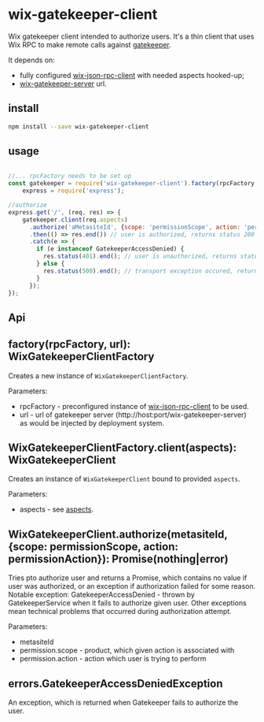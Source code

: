 # wix-gatekeeper-client

Wix gatekeeper client intended to authorize users. It's a thin client that uses Wix RPC to make remote calls against [gatekeeper](https://github.com/wix-private/authorization/tree/master/gatekeeper-server). 

It depends on:
 - fully configured [wix-json-rpc-client](../rpc/wix-json-rpc-client) with needed aspects hooked-up;
 - [wix-gatekeeper-server](https://github.com/wix-private/authorization/tree/master/gatekeeper-server) url.

## install

```bash
npm install --save wix-gatekeeper-client
```

## usage

```js

//... rpcFactory needs to be set up
const gatekeeper = require('wix-gatekeeper-client').factory(rpcFactory, 'http://gatekeeper:3000'),
    express = require('express');

//authorize
express.get('/', (req, res) => {
    gatekeeper.client(req.aspects)
      .authorize('aMetasiteId', {scope: 'permissionScope', action: 'permissionAction'})
      .then(() => res.end()) // user is authorized, returns status 200
      .catch(e => {
        if (e instanceof GatekeeperAccessDenied) {
          res.status(401).end(); // user is unauthorized, returns status 401
        } else {
          res.status(500).end(); // transport exception occured, returns status 500
        }
      });
});
```

## Api
## factory(rpcFactory, url): WixGatekeeperClientFactory
Creates a new instance of `WixGatekeeperClientFactory`.

Parameters:
 - rpcFactory - preconfigured instance of [wix-json-rpc-client](../rpc/wix-json-rpc-client) to be used.
 - url - url of gatekeeper server (http://host:port/wix-gatekeeper-server) as would be injected by deployment system.

## WixGatekeeperClientFactory.client(aspects): WixGatekeeperClient
Creates an instance of `WixGatekeeperClient` bound to provided `aspects`.

Parameters:
 - aspects - see [aspects](../../aspects).

## WixGatekeeperClient.authorize(metasiteId, {scope: permissionScope, action: permissionAction}): Promise(nothing|error)
Tries pto authorize user and returns a Promise, which contains no value if user was authorized, 
or an exception if authorization failed for some reason. Notable exception: GatekeeperAccessDenied - thrown
by GatekeeperService when it fails to authorize given user. Other exceptions mean technical problems
that occurred during authorization attempt.

Parameters:
 - metasiteId
 - permission.scope - product, which given action is associated with
 - permission.action - action which user is trying to perform

## errors.GatekeeperAccessDeniedException
An exception, which is returned when Gatekeeper fails to authorize the user.
